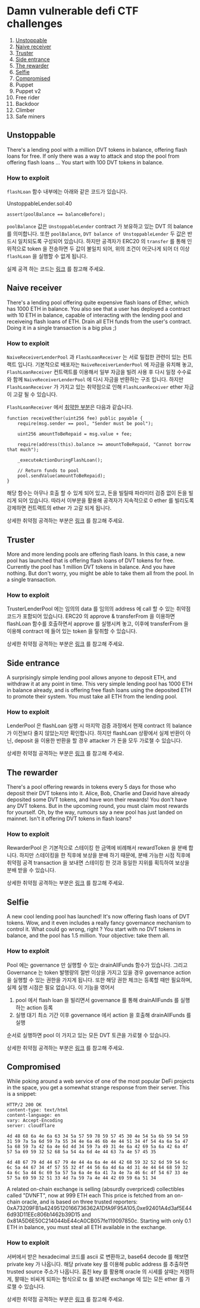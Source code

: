 # Damn vulnerable defi CTF challenges

1. [Unstoppable](https://github.com/reaperes/damn-vulnerable-defi#unstoppable)
2. [Naive receiver](https://github.com/reaperes/damn-vulnerable-defi#naive-receiver)
3. [Truster](https://github.com/reaperes/damn-vulnerable-defi#truster)
4. [Side entrance](https://github.com/reaperes/damn-vulnerable-defi#side-entrance)
5. [The rewarder](https://github.com/reaperes/damn-vulnerable-defi#the-rewarder)
6. [Selfie](https://github.com/reaperes/damn-vulnerable-defi#selfie)
7. [Compromised](https://github.com/reaperes/damn-vulnerable-defi#compromised)
8. Puppet
9. Puppet v2
10. Free rider
11. Backdoor
12. Climber
13. Safe miners

## Unstoppable
There's a lending pool with a million DVT tokens in balance, offering flash loans for free.
If only there was a way to attack and stop the pool from offering flash loans ...
You start with 100 DVT tokens in balance.

### How to exploit
`flashLoan` 함수 내부에는 아래와 같은 코드가 있습니다. 

UnstoppableLender.sol:40
```
assert(poolBalance == balanceBefore);
```

`poolBalance` 값은 `UnstoppableLender` contract 가 보유하고 있는 DVT 의 balance 를 의미합니다. 또한 
`poolBalance`, `DVT balance of UnstoppableLender` 두 값은 반드시 일치되도록 구성되어 있습니다.
하지만 공격자가 ERC20 의 `transfer` 를 통해 인위적으로 token 을 전송하면 두 값이 불일치 되어, 위의 조건이 어긋나게 되어
더 이상 `flashLoan` 을 실행할 수 없게 됩니다.

실제 공격 하는 코드는 [링크](https://github.com/reaperes/damn-vulnerable-defi/blob/master/test/unstoppable/unstoppable.challenge.js#L43) 
를 참고해 주세요.

## Naive receiver
There's a lending pool offering quite expensive flash loans of Ether, which has 1000 ETH in balance.
You also see that a user has deployed a contract with 10 ETH in balance, capable of interacting with the lending pool and receiveing flash loans of ETH.
Drain all ETH funds from the user's contract. Doing it in a single transaction is a big plus ;)

### How to exploit
`NaiveReceiverLenderPool` 과 `FlashLoanReceiver` 는 서로 밀접한 관련이 있는 컨트랙트 입니다. 기본적으로 배포자는
`NaiveReceiverLenderPool` 에 자금을 유치해 놓고, `FlashLoanReceiver` 컨트랙트를 이용해서 일부 자금을 빌려 사용 후
다시 일정 수수료와 함께 `NaiveReceiverLenderPool` 에 다시 자금을 반환하는 구조 입니다. 하지만 `FlashLoanReceiver`
가 가지고 있는 취약점으로 인해 `FlashLoanReceiver` ether 자금이 고갈 될 수 있습니다.

`FlashLoanReceiver` 에서 [취약한 부분](https://github.com/reaperes/damn-vulnerable-defi/blob/master/contracts/naive-receiver/FlashLoanReceiver.sol#L21)은 다음과 같습니다.
```
function receiveEther(uint256 fee) public payable {
    require(msg.sender == pool, "Sender must be pool");

    uint256 amountToBeRepaid = msg.value + fee;

    require(address(this).balance >= amountToBeRepaid, "Cannot borrow that much");
    
    _executeActionDuringFlashLoan();
    
    // Return funds to pool
    pool.sendValue(amountToBeRepaid);
}
```
해당 함수는 아무나 호출 할 수 있게 되어 있고, 돈을 빌릴때 파라미터 검증 없이 돈을 빌리게 되어 있습니다.
따라서 이부분을 활용해 공격자가 지속적으로 0 ether 를 빌리도록 강제하면 컨트랙트의 ether 가 고갈 되게 됩니다.

상세한 취약점 공격하는 부분은 [링크](https://github.com/reaperes/damn-vulnerable-defi/blob/master/test/naive-receiver/naive-receiver.challenge.js#L33)
를 참고해 주세요.

## Truster
More and more lending pools are offering flash loans. In this case, a new pool has launched that is offering flash loans of DVT tokens for free.
Currently the pool has 1 million DVT tokens in balance. And you have nothing.
But don't worry, you might be able to take them all from the pool. In a single transaction.

### How to exploit
TrusterLenderPool 에는 임의의 data 를 임의의 address 에 call 할 수 있는 취약점 코드가 포함되어 있습니다.
ERC20 의 approve & transferFrom 을 이용하면 flashLoan 함수를 호출하면서 approve 를 실행시켜 놓고,
이후에 transferFrom 을 이용해 contract 에 들어 있는 token 을 탈취할 수 있습니다.

상세한 취약점 공격하는 부분은 [링크](https://github.com/reaperes/damn-vulnerable-defi/blob/master/test/naive-receiver/naive-receiver.challenge.js#L32)
를 참고해 주세요.

## Side entrance
A surprisingly simple lending pool allows anyone to deposit ETH, and withdraw it at any point in time.
This very simple lending pool has 1000 ETH in balance already, and is offering free flash loans using the deposited ETH to promote their system.
You must take all ETH from the lending pool.

### How to exploit
LenderPool 은 flashLoan 실행 시 마지막 검증 과정에서 현재 contract 의 balance 가 이전보다 줄지 않았는지만 확인합니다.
하지만 flashLoan 상황에서 실제 반환이 아닌, deposit 을 이용한 반환을 할 경우 attacker 가 돈을 모두 가로챌 수 있습니다.

상세한 취약점 공격하는 부분은 [링크](https://github.com/reaperes/damn-vulnerable-defi/blob/master/test/side-entrance/side-entrance.challenge.js#L26)
를 참고해 주세요.

## The rewarder
There's a pool offering rewards in tokens every 5 days for those who deposit their DVT tokens into it.
Alice, Bob, Charlie and David have already deposited some DVT tokens, and have won their rewards!
You don't have any DVT tokens. But in the upcoming round, you must claim most rewards for yourself.
Oh, by the way, rumours say a new pool has just landed on mainnet. Isn't it offering DVT tokens in flash loans?

### How to exploit
RewarderPool 은 기본적으로 스테이킹 한 금액에 비례해서 rewardToken 을 분배 합니다. 하지만 스테이킹을 한 직후에
보상을 분배 하기 때문에, 분배 가능한 시점 직후에 취약점 공격 transaction 을 보내면 스테이킹 한 것과 동일한 지위를 획득하여 
보상을 분배 받을 수 있습니다.

상세한 취약점 공격하는 부분은 [링크](https://github.com/reaperes/damn-vulnerable-defi/blob/master/test/the-rewarder/the-rewarder.challenge.js#L68)
를 참고해 주세요.

## Selfie
A new cool lending pool has launched! It's now offering flash loans of DVT tokens.
Wow, and it even includes a really fancy governance mechanism to control it.
What could go wrong, right ?
You start with no DVT tokens in balance, and the pool has 1.5 million. Your objective: take them all.

### How to exploit
Pool 에는 governance 만 실행할 수 있는 drainAllFunds 함수가 있습니다. 그리고 Governance 는 token 발행량의 절반
이상을 가지고 있을 경우 governance action 을 실행할 수 있는 권한을 가지게 됩니다. 또한 해당 권한 체크는 등록할 때만
필요하며, 실제 실행 시점은 필요 없습니다. 이 기능을 엮어서

1. pool 에서 flash loan 을 빌리면서 governance 를 통해 drainAllFunds 를 실행하는 action 등록
2. 실행 대기 최소 기간 이후 governance 에서 action 을 호출해 drainAllFunds 를 실행

순서로 실행하면 pool 이 가지고 있는 모든 DVT 토큰을 가로챌 수 있습니다.

상세한 취약점 공격하는 부분은 [링크](https://github.com/reaperes/damn-vulnerable-defi/blob/master/test/selfie/selfie.challenge.js#L33)
를 참고해 주세요.

## Compromised
While poking around a web service of one of the most popular DeFi projects in the space, you get a somewhat strange response from their server. This is a snippet:
```
HTTP/2 200 OK
content-type: text/html
content-language: en
vary: Accept-Encoding
server: cloudflare

4d 48 68 6a 4e 6a 63 34 5a 57 59 78 59 57 45 30 4e 54 5a 6b 59 54 59 31 59 7a 5a 6d 59 7a 55 34 4e 6a 46 6b 4e 44 51 34 4f 54 4a 6a 5a 47 5a 68 59 7a 42 6a 4e 6d 4d 34 59 7a 49 31 4e 6a 42 69 5a 6a 42 6a 4f 57 5a 69 59 32 52 68 5a 54 4a 6d 4e 44 63 7a 4e 57 45 35

4d 48 67 79 4d 44 67 79 4e 44 4a 6a 4e 44 42 68 59 32 52 6d 59 54 6c 6c 5a 44 67 34 4f 57 55 32 4f 44 56 6a 4d 6a 4d 31 4e 44 64 68 59 32 4a 6c 5a 44 6c 69 5a 57 5a 6a 4e 6a 41 7a 4e 7a 46 6c 4f 54 67 33 4e 57 5a 69 59 32 51 33 4d 7a 59 7a 4e 44 42 69 59 6a 51 34
```
A related on-chain exchange is selling (absurdly overpriced) collectibles called "DVNFT", now at 999 ETH each
This price is fetched from an on-chain oracle, and is based on three trusted reporters: 0xA73209FB1a42495120166736362A1DfA9F95A105,0xe92401A4d3af5E446d93D11EEc806b1462b39D15 and 0x81A5D6E50C214044bE44cA0CB057fe119097850c.
Starting with only 0.1 ETH in balance, you must steal all ETH available in the exchange.

### How to exploit
서버에서 받은 hexadecimal 코드를 ascii 로 변환하고, base64 decode 를 해보면 private key 가 나옵니다. 해당 private
key 를 이용해 public address 를 추출하면 trusted source 주소가 나옵니다. 훔친 key 를 활용해 oracle 의 시세를 살때는
저렴하게, 팔때는 비싸게 되파는 형식으로 tx 를 보내면 exchange 에 있는 모든 ether 를 가로챌 수 있습니다.

상세한 취약점 공격하는 부분은 [링크](https://github.com/reaperes/damn-vulnerable-defi/blob/master/test/compromised/compromised.challenge.js#L63)
를 참고해 주세요.
